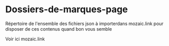 # Dossiers-de-marques-page
Répertoire de l'ensemble des fichiers json à importerdans mozaic.link pour disposer de ces contenus quand bon vous semble


Voir ici mozaic.link
